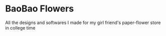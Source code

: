 BaoBao Flowers
==============

All the designs and softwares I made for my girl friend's paper-flower store in college time
